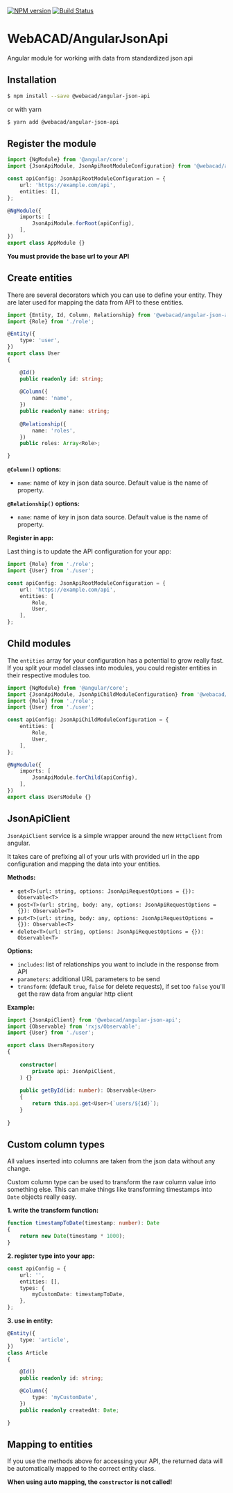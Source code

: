 [![NPM version](https://img.shields.io/npm/v/@webacad/angular-json-api.svg?style=flat-square)](https://www.npmjs.com/package/@webacad/angular-json-api)
[![Build Status](https://img.shields.io/travis/Web-ACAD/angular-json-api.svg?style=flat-square)](https://travis-ci.org/Web-ACAD/angular-json-api)

# WebACAD/AngularJsonApi

Angular module for working with data from standardized json api

## Installation

```bash
$ npm install --save @webacad/angular-json-api
```

or with yarn

```bash
$ yarn add @webacad/angular-json-api
```

## Register the module

```typescript
import {NgModule} from '@angular/core';
import {JsonApiModule, JsonApiRootModuleConfiguration} from '@webacad/angular-json-api';

const apiConfig: JsonApiRootModuleConfiguration = {
    url: 'https://example.com/api',
    entities: [],
};

@NgModule({
    imports: [
        JsonApiModule.forRoot(apiConfig),
    ],
})
export class AppModule {}
```

**You must provide the base url to your API**

## Create entities

There are several decorators which you can use to define your entity. They are later used for mapping the data from API 
to these entities.

```typescript
import {Entity, Id, Column, Relationship} from '@webacad/angular-json-api';
import {Role} from './role';

@Entity({
    type: 'user',
})
export class User
{

    @Id()
    public readonly id: string;
    
    @Column({
        name: 'name',
    })
    public readonly name: string;
    
    @Relationship({
        name: 'roles',
    })
    public roles: Array<Role>;

}
```

**`@Column()` options:**

* `name`: name of key in json data source. Default value is the name of property.

**`@Relationship()` options:**

* `name`: name of key in json data source. Default value is the name of property.

**Register in app:**

Last thing is to update the API configuration for your app:

```typescript
import {Role} from './role';
import {User} from './user';

const apiConfig: JsonApiRootModuleConfiguration = {
    url: 'https://example.com/api',
    entities: [
        Role,
        User,
    ],
};
```

## Child modules

The `entities` array for your configuration has a potential to grow really fast. If you split your model classes into 
modules, you could register entities in their respective modules too.

```typescript
import {NgModule} from '@angular/core';
import {JsonApiModule, JsonApiChildModuleConfiguration} from '@webacad/angular-json-api';
import {Role} from './role';
import {User} from './user';

const apiConfig: JsonApiChildModuleConfiguration = {
    entities: [
        Role,
        User,
    ],
};

@NgModule({
    imports: [
        JsonApiModule.forChild(apiConfig),
    ],
})
export class UsersModule {}
```

## JsonApiClient

`JsonApiClient` service is a simple wrapper around the new `HttpClient` from angular.

It takes care of prefixing all of your urls with provided url in the app configuration and mapping the data into your 
entities.

**Methods:**

* `get<T>(url: string, options: JsonApiRequestOptions = {}): Observable<T>`
* `post<T>(url: string, body: any, options: JsonApiRequestOptions = {}): Observable<T>`
* `put<T>(url: string, body: any, options: JsonApiRequestOptions = {}): Observable<T>`
* `delete<T>(url: string, options: JsonApiRequestOptions = {}): Observable<T>`

**Options:**

* `includes`: list of relationships you want to include in the response from API
* `parameters`: additional URL parameters to be send
* `transform`: (default `true`, `false` for delete requests), if set too `false` you'll get the raw data from angular http client

**Example:**

```typescript
import {JsonApiClient} from '@webacad/angular-json-api';
import {Observable} from 'rxjs/Observable';
import {User} from './user';

export class UsersRepository
{
    
    constructor(
        private api: JsonApiClient,
    ) {}
    
    public getById(id: number): Observable<User>
    {
        return this.api.get<User>(`users/${id}`);
    }
    
}
```

## Custom column types

All values inserted into columns are taken from the json data without any change.

Custom column type can be used to transform the raw column value into something else. This can make things like 
transforming timestamps into `Date` objects really easy.

**1. write the transform function:**

```typescript
function timestampToDate(timestamp: number): Date
{
    return new Date(timestamp * 1000);
}
```

**2. register type into your app:**

```typescript
const apiConfig = {
    url: '',
    entities: [],
    types: {
        myCustomDate: timestampToDate,
    },
};
```

**3. use in entity:**

```typescript
@Entity({
    type: 'article',
})
class Article
{

    @Id()
    public readonly id: string;

    @Column({
        type: 'myCustomDate',
    })
    public readonly createdAt: Date;

}
```

## Mapping to entities

If you use the methods above for accessing your API, the returned data will be automatically mapped to the correct 
entity class.

**When using auto mapping, the `constructor` is not called!**
